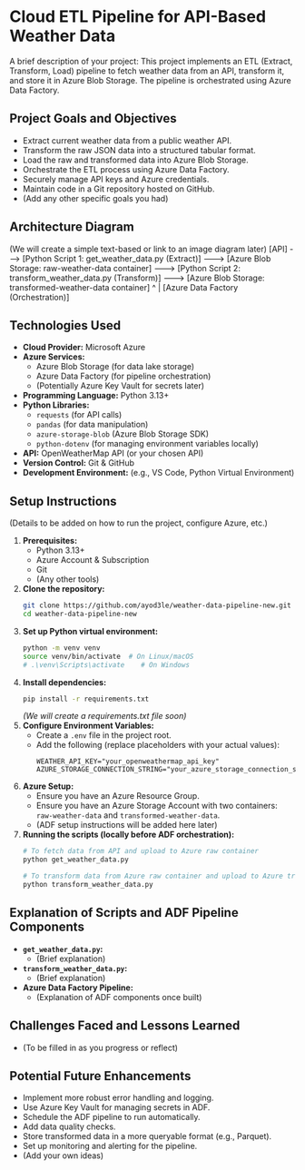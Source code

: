 # Cloud ETL Pipeline for API-Based Weather Data

A brief description of your project: This project implements an ETL (Extract, Transform, Load) pipeline to fetch weather data from an API, transform it, and store it in Azure Blob Storage. The pipeline is orchestrated using Azure Data Factory.

## Project Goals and Objectives
*   Extract current weather data from a public weather API.
*   Transform the raw JSON data into a structured tabular format.
*   Load the raw and transformed data into Azure Blob Storage.
*   Orchestrate the ETL process using Azure Data Factory.
*   Securely manage API keys and Azure credentials.
*   Maintain code in a Git repository hosted on GitHub.
*   (Add any other specific goals you had)

## Architecture Diagram
(We will create a simple text-based or link to an image diagram later)
[API] ---> [Python Script 1: get_weather_data.py (Extract)] ---> [Azure Blob Storage: raw-weather-data container] ---> [Python Script 2: transform_weather_data.py (Transform)] ---> [Azure Blob Storage: transformed-weather-data container]
^
|
[Azure Data Factory (Orchestration)]

## Technologies Used
*   **Cloud Provider:** Microsoft Azure
*   **Azure Services:**
    *   Azure Blob Storage (for data lake storage)
    *   Azure Data Factory (for pipeline orchestration)
    *   (Potentially Azure Key Vault for secrets later)
*   **Programming Language:** Python 3.13+
*   **Python Libraries:**
    *   `requests` (for API calls)
    *   `pandas` (for data manipulation)
    *   `azure-storage-blob` (Azure Blob Storage SDK)
    *   `python-dotenv` (for managing environment variables locally)
*   **API:** OpenWeatherMap API (or your chosen API)
*   **Version Control:** Git & GitHub
*   **Development Environment:** (e.g., VS Code, Python Virtual Environment)

## Setup Instructions
(Details to be added on how to run the project, configure Azure, etc.)

1.  **Prerequisites:**
    *   Python 3.13+
    *   Azure Account & Subscription
    *   Git
    *   (Any other tools)
2.  **Clone the repository:**
    ```bash
    git clone https://github.com/ayod3le/weather-data-pipeline-new.git
    cd weather-data-pipeline-new
    ```
3.  **Set up Python virtual environment:**
    ```bash
    python -m venv venv
    source venv/bin/activate  # On Linux/macOS
    # .\venv\Scripts\activate    # On Windows
    ```
4.  **Install dependencies:**
    ```bash
    pip install -r requirements.txt 
    ```
    *(We will create a requirements.txt file soon)*
5.  **Configure Environment Variables:**
    *   Create a `.env` file in the project root.
    *   Add the following (replace placeholders with your actual values):
        ```
        WEATHER_API_KEY="your_openweathermap_api_key"
        AZURE_STORAGE_CONNECTION_STRING="your_azure_storage_connection_string"
        ```
6.  **Azure Setup:**
    *   Ensure you have an Azure Resource Group.
    *   Ensure you have an Azure Storage Account with two containers: `raw-weather-data` and `transformed-weather-data`.
    *   (ADF setup instructions will be added here later)
7.  **Running the scripts (locally before ADF orchestration):**
    ```bash
    # To fetch data from API and upload to Azure raw container
    python get_weather_data.py

    # To transform data from Azure raw container and upload to Azure transformed container
    python transform_weather_data.py
    ```

## Explanation of Scripts and ADF Pipeline Components
*   **`get_weather_data.py`:**
    *   (Brief explanation)
*   **`transform_weather_data.py`:**
    *   (Brief explanation)
*   **Azure Data Factory Pipeline:**
    *   (Explanation of ADF components once built)

## Challenges Faced and Lessons Learned
*   (To be filled in as you progress or reflect)

## Potential Future Enhancements
*   Implement more robust error handling and logging.
*   Use Azure Key Vault for managing secrets in ADF.
*   Schedule the ADF pipeline to run automatically.
*   Add data quality checks.
*   Store transformed data in a more queryable format (e.g., Parquet).
*   Set up monitoring and alerting for the pipeline.
*   (Add your own ideas)